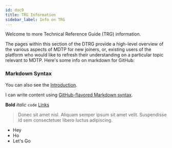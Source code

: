 ```yaml
---
id: doc9
title: TRG Information
sidebar_label: Info on TRG
---
```

Welcome to more Technical Reference Guide (TRG) information.

The pages within this section of the DTRG provide a high-level overview of the various aspects of MDTP for new joiners, or, existing users of the platform who would like to refresh their understanding on a particular topic relevant to MDTP. Here's some info on markdown for GitHub:

### Markdown Syntax
You can also see the [Introduction](doc1.md).

I can write content using [GitHub-flavored Markdown syntax](https://github.github.com/gfm/).


**Bold** _italic_ `code` [Links](#url)

> Donec sit amet nisl. Aliquam semper ipsum sit amet velit. Suspendisse
> id sem consectetuer libero luctus adipiscing.

* Hey
* Ho
* Let's Go

